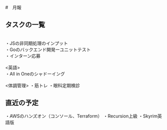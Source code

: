 #　月報<br>
## タスクの一覧<br>
<IT><br>
・JSの非同期処理のインプット<br>
・Goのバックエンド開発ーユニットテスト<br>
・インターン応募<br>
<br>
<英語><br>
・All in Oneのシャドーイング<br>
<br>
<体調管理>
・筋トレ
・眼科定期検診

## 直近の予定<br>
・AWSのハンズオン（コンソール、Terraform）
・Recursion上級
・Skyrim英語版
